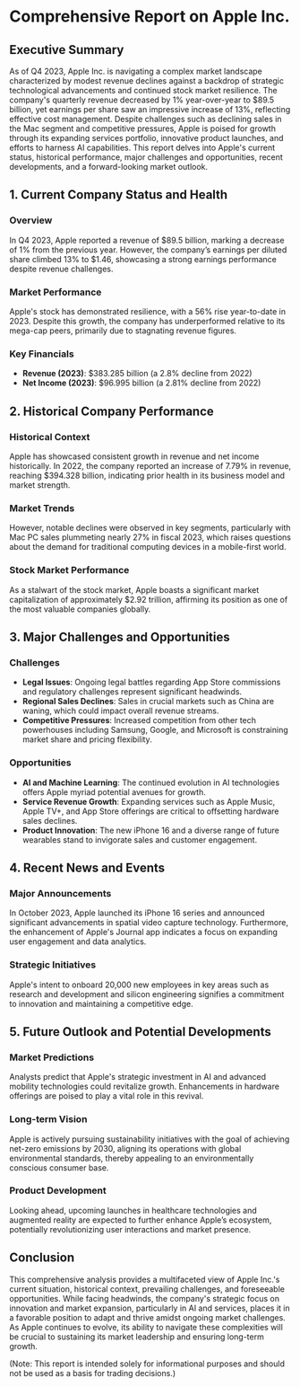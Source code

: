 # Comprehensive Report on Apple Inc.

## Executive Summary

As of Q4 2023, Apple Inc. is navigating a complex market landscape characterized by modest revenue declines against a backdrop of strategic technological advancements and continued stock market resilience. The company's quarterly revenue decreased by 1% year-over-year to $89.5 billion, yet earnings per share saw an impressive increase of 13%, reflecting effective cost management. Despite challenges such as declining sales in the Mac segment and competitive pressures, Apple is poised for growth through its expanding services portfolio, innovative product launches, and efforts to harness AI capabilities. This report delves into Apple's current status, historical performance, major challenges and opportunities, recent developments, and a forward-looking market outlook.

## 1. Current Company Status and Health

### Overview
In Q4 2023, Apple reported a revenue of $89.5 billion, marking a decrease of 1% from the previous year. However, the company’s earnings per diluted share climbed 13% to $1.46, showcasing a strong earnings performance despite revenue challenges.

### Market Performance
Apple's stock has demonstrated resilience, with a 56% rise year-to-date in 2023. Despite this growth, the company has underperformed relative to its mega-cap peers, primarily due to stagnating revenue figures.

### Key Financials
- **Revenue (2023)**: $383.285 billion (a 2.8% decline from 2022)
- **Net Income (2023)**: $96.995 billion (a 2.81% decline from 2022)

## 2. Historical Company Performance

### Historical Context
Apple has showcased consistent growth in revenue and net income historically. In 2022, the company reported an increase of 7.79% in revenue, reaching $394.328 billion, indicating prior health in its business model and market strength.

### Market Trends
However, notable declines were observed in key segments, particularly with Mac PC sales plummeting nearly 27% in fiscal 2023, which raises questions about the demand for traditional computing devices in a mobile-first world.

### Stock Market Performance
As a stalwart of the stock market, Apple boasts a significant market capitalization of approximately $2.92 trillion, affirming its position as one of the most valuable companies globally.

## 3. Major Challenges and Opportunities

### Challenges
- **Legal Issues**: Ongoing legal battles regarding App Store commissions and regulatory challenges represent significant headwinds.
- **Regional Sales Declines**: Sales in crucial markets such as China are waning, which could impact overall revenue streams.
- **Competitive Pressures**: Increased competition from other tech powerhouses including Samsung, Google, and Microsoft is constraining market share and pricing flexibility.

### Opportunities
- **AI and Machine Learning**: The continued evolution in AI technologies offers Apple myriad potential avenues for growth.
- **Service Revenue Growth**: Expanding services such as Apple Music, Apple TV+, and App Store offerings are critical to offsetting hardware sales declines.
- **Product Innovation**: The new iPhone 16 and a diverse range of future wearables stand to invigorate sales and customer engagement.

## 4. Recent News and Events

### Major Announcements
In October 2023, Apple launched its iPhone 16 series and announced significant advancements in spatial video capture technology. Furthermore, the enhancement of Apple's Journal app indicates a focus on expanding user engagement and data analytics.

### Strategic Initiatives
Apple's intent to onboard 20,000 new employees in key areas such as research and development and silicon engineering signifies a commitment to innovation and maintaining a competitive edge.

## 5. Future Outlook and Potential Developments

### Market Predictions
Analysts predict that Apple's strategic investment in AI and advanced mobility technologies could revitalize growth. Enhancements in hardware offerings are poised to play a vital role in this revival.

### Long-term Vision
Apple is actively pursuing sustainability initiatives with the goal of achieving net-zero emissions by 2030, aligning its operations with global environmental standards, thereby appealing to an environmentally conscious consumer base.

### Product Development
Looking ahead, upcoming launches in healthcare technologies and augmented reality are expected to further enhance Apple’s ecosystem, potentially revolutionizing user interactions and market presence.

## Conclusion

This comprehensive analysis provides a multifaceted view of Apple Inc.'s current situation, historical context, prevailing challenges, and foreseeable opportunities. While facing headwinds, the company's strategic focus on innovation and market expansion, particularly in AI and services, places it in a favorable position to adapt and thrive amidst ongoing market challenges. As Apple continues to evolve, its ability to navigate these complexities will be crucial to sustaining its market leadership and ensuring long-term growth.

(Note: This report is intended solely for informational purposes and should not be used as a basis for trading decisions.)